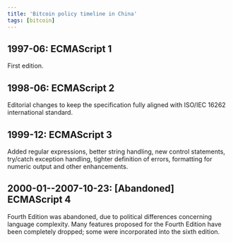 ```yaml
---
title: 'Bitcoin policy timeline in China'
tags: [bitcoin]
---
```


## 1997-06: ECMAScript 1

First edition.

## 1998-06: ECMAScript 2

Editorial changes to keep the specification fully aligned with ISO/IEC 16262 international standard.

## 1999-12: ECMAScript 3

Added regular expressions, better string handling, new control statements, try/catch exception handling, tighter definition of errors, formatting for numeric output and other enhancements.

## 2000-01--2007-10-23: [Abandoned] ECMAScript 4

Fourth Edition was abandoned, due to political differences concerning language complexity. Many features proposed for the Fourth Edition have been completely dropped; some were incorporated into the sixth edition.